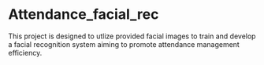 # Attendance_facial_rec
This project is designed to utlize provided facial images to train and develop a facial recognition system aiming to promote attendance management efficiency.
